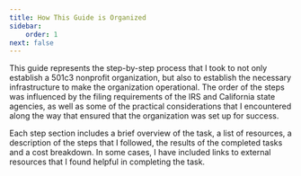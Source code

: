 ```yaml
---
title: How This Guide is Organized
sidebar:
    order: 1
next: false
---
```


This guide represents the step-by-step process that I took to not only establish a 501c3 nonprofit organization, but also to establish the necessary infrastructure to make the organization operational. The order of the steps was influenced by the filing requirements of the IRS and California state agencies, as well as some of the practical considerations that I encountered along the way that ensured that the organization was set up for success.

Each step section includes a brief overview of the task, a list of resources, a description of the steps that I followed, the results of the completed tasks and a cost breakdown. In some cases, I have included links to external resources that I found helpful in completing the task.
